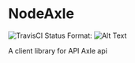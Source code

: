 # NodeAxle

![TravisCI Status](https://secure.travis-ci.org/stuartquin/node-axle.png?branch=master  )
Format: ![Alt Text](https://travis-ci.org/stuartquin/node-axle)

A client library for API Axle api

